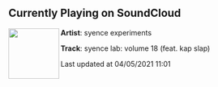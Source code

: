 ## Currently Playing on SoundCloud

[<img align="left" width="100" src="https://i1.sndcdn.com/artworks-ycsrN70i1KbyyAou-gFPzFg-t500x500.jpg">](https://soundcloud.com/syenceexperiments/syence-lab-volume-18-feat-kap-slap)

**Artist**: syence experiments 

**Track**: syence lab: volume 18 (feat. kap slap)

Last updated at 04/05/2021 11:01
